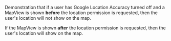 Demonstration that if a user has Google Location Accuracy turned off and a MapView is shown
**before** the location permission is requested, then the user's location will not show on the map.

If the MapView is shown **after** the location permission is requested, then the user's location will 
show on the map.